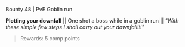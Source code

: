 Bounty 48 | PvE Goblin run

**Plotting your downfall**
|| One shot a boss while in a goblin run ||
*"With these simple few steps I shall carry out your downfall!!!"*
> Rewards: 5 comp points